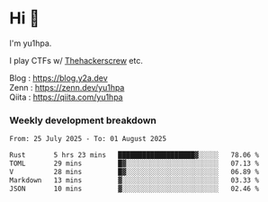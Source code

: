 # Hi 👋

I'm yu1hpa.

I play CTFs w/ [Thehackerscrew](https://www.thehackerscrew.team/) etc.

Blog : https://blog.y2a.dev  
Zenn : https://zenn.dev/yu1hpa  
Qiita : https://qiita.com/yu1hpa  

### Weekly development breakdown

<!--START_SECTION:waka-->

```txt
From: 25 July 2025 - To: 01 August 2025

Rust       5 hrs 23 mins   ███████████████████▓░░░░░   78.06 %
TOML       29 mins         █▓░░░░░░░░░░░░░░░░░░░░░░░   07.13 %
V          28 mins         █▓░░░░░░░░░░░░░░░░░░░░░░░   06.89 %
Markdown   13 mins         ▓░░░░░░░░░░░░░░░░░░░░░░░░   03.33 %
JSON       10 mins         ▓░░░░░░░░░░░░░░░░░░░░░░░░   02.46 %
```

<!--END_SECTION:waka-->

